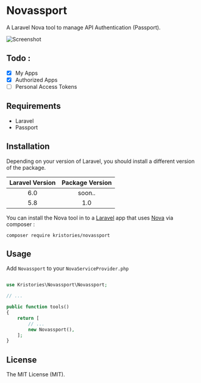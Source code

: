 # Novassport

A Laravel Nova tool to manage API Authentication (Passport).

![Screenshot](https://i.imgur.com/uFkhrIk.png)

## Todo :

- [x] My Apps
- [x] Authorized Apps
- [ ] Personal Access Tokens

## Requirements

- Laravel
- Passport


## Installation

Depending on your version of Laravel, you should install a different version of the package.

| Laravel Version | Package Version |
|:---------------:|:---------------:|
|       6.0       |      soon..     |
|       5.8       |      1.0        |

You can install the Nova tool in to a [Laravel](http://laravel.com) app that uses [Nova](http://nova.laravel.com) via composer :

```cli
composer require kristories/novassport
```


## Usage

Add `Novassport` to your `NovaServiceProvider.php`


```php

use Kristories\Novassport\Novassport;

// ...

public function tools()
{
    return [
        // ...
        new Novassport(),
    ];
}
```

## License

The MIT License (MIT).
